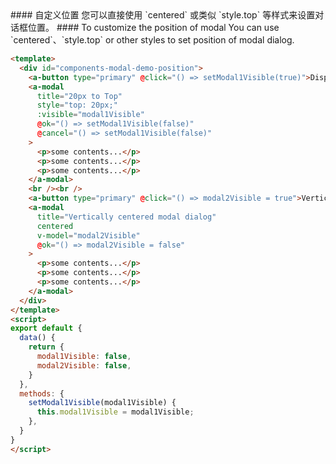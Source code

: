 
<cn>
#### 自定义位置
您可以直接使用 `centered` 或类似 `style.top` 等样式来设置对话框位置。
</cn>

<us>
#### To customize the position of modal
You can use `centered`、`style.top` or other styles to set position of modal dialog.
</us>

```html
<template>
  <div id="components-modal-demo-position">
    <a-button type="primary" @click="() => setModal1Visible(true)">Display a modal dialog at 20px to Top</a-button>
    <a-modal
      title="20px to Top"
      style="top: 20px;"
      :visible="modal1Visible"
      @ok="() => setModal1Visible(false)"
      @cancel="() => setModal1Visible(false)"
    >
      <p>some contents...</p>
      <p>some contents...</p>
      <p>some contents...</p>
    </a-modal>
    <br /><br />
    <a-button type="primary" @click="() => modal2Visible = true">Vertically centered modal dialog</a-button>
    <a-modal
      title="Vertically centered modal dialog"
      centered
      v-model="modal2Visible"
      @ok="() => modal2Visible = false"
    >
      <p>some contents...</p>
      <p>some contents...</p>
      <p>some contents...</p>
    </a-modal>
  </div>
</template>
<script>
export default {
  data() {
    return {
      modal1Visible: false,
      modal2Visible: false,
    }
  },
  methods: {
    setModal1Visible(modal1Visible) {
      this.modal1Visible = modal1Visible;
    },
  }
}
</script>
```

